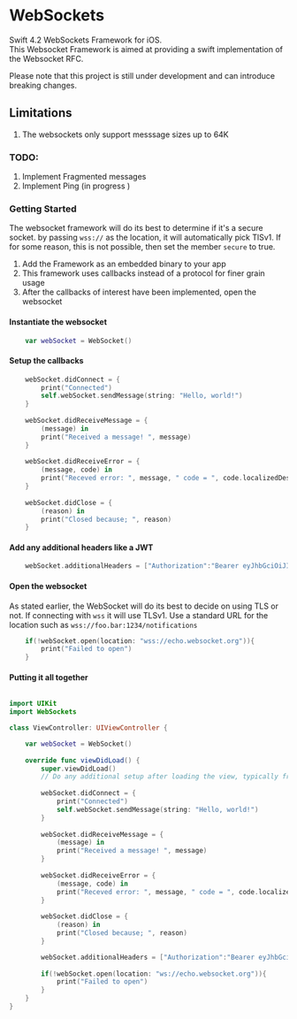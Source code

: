 # WebSockets
Swift 4.2 WebSockets Framework for iOS.  
This Websocket Framework is aimed at providing a swift implementation of the Websocket RFC.

Please note that this project is still under development and can introduce breaking changes.

## Limitations
1. The websockets only support messsage sizes up to 64K

### TODO:
1. Implement Fragmented messages
2. Implement Ping (in progress )

### Getting Started

The websocket framework will do its best to determine if it's a secure socket.  by passing `wss://` as the location, it will
automatically pick TlSv1.  If for some reason, this is not possible, then set the member `secure` to true.

1. Add the Framework as an embedded binary to your app
2. This framework uses callbacks instead of a protocol for finer grain usage
3. After the callbacks of interest have been implemented, open the websocket

#### Instantiate the websocket
``` Swift
    var webSocket = WebSocket()
```

#### Setup the callbacks
``` Swift
    webSocket.didConnect = {
        print("Connected")
        self.webSocket.sendMessage(string: "Hello, world!")
    }
    
    webSocket.didReceiveMessage = {
        (message) in
        print("Received a message! ", message)
    }
    
    webSocket.didReceiveError = {
        (message, code) in
        print("Receved error: ", message, " code = ", code.localizedDescription)
    }
    
    webSocket.didClose = {
        (reason) in
        print("Closed because; ", reason)
    }
```

#### Add any additional headers like a JWT
``` Swift
    webSocket.additionalHeaders = ["Authorization":"Bearer eyJhbGciOiJIUzI1NiIsInR5cCI6IkpXVCJ9.eyJzdWIiOiIxMjM0NTY3ODkwIiwibmFtZSI6IkpvaG4gRG9lIiwiaWF0IjoxNTE2MjM5MDIyfQ.SflKxwRJSMeKKF2QT4fwpMeJf36POk6yJV_adQssw5c"]
```

#### Open the websocket
As stated earlier, the WebSocket will do its best to decide on using TLS or not.  If connecting with `wss` it will use TLSv1.
Use a standard URL for the location such as `wss://foo.bar:1234/notifications`
``` Swift
    if(!webSocket.open(location: "wss://echo.websocket.org")){
        print("Failed to open")
    }
```

#### Putting it all together 

``` Swift

import UIKit
import WebSockets

class ViewController: UIViewController {

    var webSocket = WebSocket()
    
    override func viewDidLoad() {
        super.viewDidLoad()
        // Do any additional setup after loading the view, typically from a nib.
        
        webSocket.didConnect = {
            print("Connected")
            self.webSocket.sendMessage(string: "Hello, world!")
        }
        
        webSocket.didReceiveMessage = {
            (message) in
            print("Received a message! ", message)
        }
        
        webSocket.didReceiveError = {
            (message, code) in
            print("Receved error: ", message, " code = ", code.localizedDescription)
        }
        
        webSocket.didClose = {
            (reason) in
            print("Closed because; ", reason)
        }

        webSocket.additionalHeaders = ["Authorization":"Bearer eyJhbGciOiJIUzI1NiIsInR5cCI6IkpXVCJ9.eyJzdWIiOiIxMjM0NTY3ODkwIiwibmFtZSI6IkpvaG4gRG9lIiwiaWF0IjoxNTE2MjM5MDIyfQ.SflKxwRJSMeKKF2QT4fwpMeJf36POk6yJV_adQssw5c"]
        
        if(!webSocket.open(location: "ws://echo.websocket.org")){
            print("Failed to open")
        }
    }
}
```
